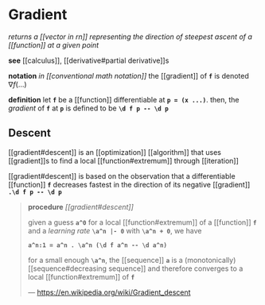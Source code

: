 # Gradient

_returns a [[vector in rn]] representing the direction of steepest ascent of a [[function]] at a given point_

**see** [[calculus]], [[derivative#partial derivative]]s

**notation** _in [[conventional math notation]]_ the [[gradient]] of **`f`** is denoted $\nabla f(\dots)$

**definition** let **`f`** be a [[function]] differentiable at **`p = (x ...)`**. then, the _gradient_ of **`f`** at **`p`** is defined to be **`\d f p -- \d p`**

## Descent

[[gradient#descent]] is an [[optimization]] [[algorithm]] that uses [[gradient]]s to find a local [[function#extremum]] through [[iteration]]

[[gradient#descent]] is based on the observation that a differentiable [[function]] **`f`** decreases fastest in the direction of its negative [[gradient]] **`.\d f p -- \d p`**

> **procedure** _[[gradient#descent]]_
>
> given a guess **`a^0`** for a local [[function#extremum]] of a [[function]] **`f`** and a _learning rate_ **`\a^n |- 0`** with **`\a^n + 0`**, we have
>
> **`a^n:1 = a^n . \a^n (\d f a^n -- \d a^n)`**
>
> for a small enough **`\a^n`**, the [[sequence]] **`a`** is a (monotonically) [[sequence#decreasing sequence]] and therefore converges to a local [[function#extremum]] of **`f`**
>
> &mdash; <https://en.wikipedia.org/wiki/Gradient_descent>
